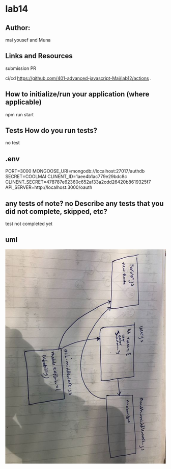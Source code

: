 # lab14

## Author:
mai yousef and Muna
## Links and Resources
submission PR 

 ci/cd
 https://github.com/401-advanced-javascript-Mai/lab12/actions .

 ## How to initialize/run your application (where applicable)
npm run start

## Tests How do you run tests?
no test 

## .env 
PORT=3000
MONGOOSE_URI=mongodb://localhost:27017/authdb
SECRET=COOLMAI
CLINENT_ID=1aee4b1ac779e29bdc8c
CLINENT_SECRET=478787e62360c652af33a2cdd26420b8619325f7
API_SERVER=http://localhost:3000/oauth

## any tests of note? no Describe any tests that you did not complete, skipped, etc?
test not completed yet

## uml
![](acl.jpg)
